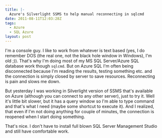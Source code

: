 ```yaml
---
title: |-
  Azure's Silverlight SSMS to help manual reconnecting in sqlcmd
date: 2011-08-11T12:03:28Z
tags:
  - Azure
  - SQL Azure
layout: post
---
```

I'm a console guy. I like to work from whatever is text based (yes, I do remember DOS (the real one, not the black hole window in Windows), I'm old ;)). That's why I'm doing most of my MS SQL Server/Azure SQL database work though `sqlcmd`. But on Azure SQL I'm often being disconnected because I'm reading the results, testing something etc. and the connection is simply closed by server to save resources. Reconnecting is pain and slows me down.

But yesterday I was working in Silverlight version of SSMS that's available on Azure (although you can connect to any other server), just to try it. Well it's little bit slower, but it has a query window so I'm able to type command and that's what I need (maybe some shortcut to execute it). And I realized, that even if I'm not doing anything for couple of minutes, the connection is reopened when I start doing something.

That's nice. I don't have to install full blown SQL Server Management Studio and still have comfortable work.